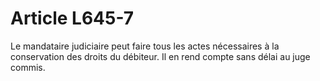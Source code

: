 # Article L645-7

Le mandataire judiciaire peut faire tous les actes nécessaires à la conservation des droits du débiteur. Il en rend compte sans délai au juge commis.<br/><br/>
